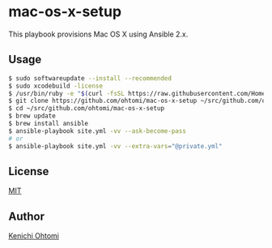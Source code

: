 # mac-os-x-setup

This playbook provisions Mac OS X using Ansible 2.x.

## Usage

```bash
$ sudo softwareupdate --install --recommended
$ sudo xcodebuild -license
$ /usr/bin/ruby -e "$(curl -fsSL https://raw.githubusercontent.com/Homebrew/install/master/install)"
$ git clone https://github.com/ohtomi/mac-os-x-setup ~/src/github.com/ohtomi/mac-os-x-setup
$ cd ~/src/github.com/ohtomi/mac-os-x-setup
$ brew update
$ brew install ansible
$ ansible-playbook site.yml -vv --ask-become-pass
# or
$ ansible-playbook site.yml -vv --extra-vars="@private.yml"
```

## License

[MIT](https://ohtomi.mit-license.org)

## Author

[Kenichi Ohtomi](https://github.com/ohtomi)
